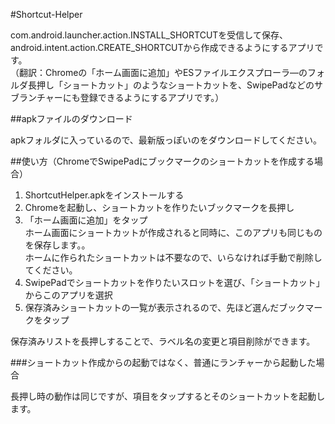 #Shortcut-Helper

<p>com.android.launcher.action.INSTALL_SHORTCUTを受信して保存、android.intent.action.CREATE_SHORTCUTから作成できるようにするアプリです。<br />
（翻訳：Chromeの「ホーム画面に追加」やESファイルエクスプローラ―のフォルダ長押し「ショートカット」のようなショートカットを、SwipePadなどのサブランチャーにも登録できるようにするアプリです。）</p>

##apkファイルのダウンロード

<p>apkフォルダに入っているので、最新版っぽいのをダウンロードしてください。</p>

##使い方（ChromeでSwipePadにブックマークのショートカットを作成する場合）

1. ShortcutHelper.apkをインストールする
2. Chromeを起動し、ショートカットを作りたいブックマークを長押し
3. 「ホーム画面に追加」をタップ<br />ホーム画面にショートカットが作成されると同時に、このアプリも同じものを保存します。。<br />ホームに作られたショートカットは不要なので、いらなければ手動で削除してください。
4. SwipePadでショートカットを作りたいスロットを選び、「ショートカット」からこのアプリを選択
5. 保存済みショートカットの一覧が表示されるので、先ほど選んだブックマークをタップ

<p>保存済みリストを長押しすることで、ラベル名の変更と項目削除ができます。</p>

###ショートカット作成からの起動ではなく、普通にランチャーから起動した場合
<p>長押し時の動作は同じですが、項目をタップするとそのショートカットを起動します。</p>